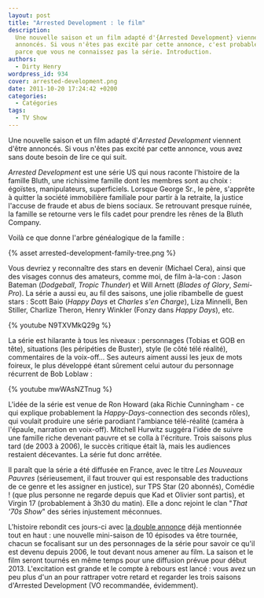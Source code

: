 ```yaml
---
layout: post
title: "Arrested Development : le film"
description:
  Une nouvelle saison et un film adapté d'{Arrested Development} viennent d'être
  annoncés. Si vous n'êtes pas excité par cette annonce, c'est probablement
  parce que vous ne connaissez pas la série. Introduction.
authors:
  - Dirty Henry
wordpress_id: 934
cover: arrested-development.png
date: 2011-10-20 17:24:42 +0200
categories:
  - Catégories
tags:
  - TV Show
---
```


Une nouvelle saison et un film adapté d'_Arrested Development_ viennent d'être
annoncés. Si vous n'êtes pas excité par cette annonce, vous avez sans doute
besoin de lire ce qui suit.

_Arrested Development_ est une série US qui nous raconte l'histoire de la
famille Bluth, une richissime famille dont les membres sont au choix : égoïstes,
manipulateurs, superficiels. Lorsque George Sr., le père, s'apprête à quitter la
société immobilière familiale pour partir à la retraite, la justice l'accuse de
fraude et abus de biens sociaux. Se retrouvant presque ruinée, la famille se
retourne vers le fils cadet pour prendre les rênes de la Bluth Company.

Voilà ce que donne l'arbre généalogique de la famille :

{% asset arrested-development-family-tree.png %}

Vous devriez y reconnaître des stars en devenir (Michael Cera), ainsi que des
visages connus des amateurs, comme moi, de film à-la-con : Jason Bateman
(_Dodgeball_, _Tropic Thunder_) et Will Arnett (_Blades of Glory_, _Semi-Pro_).
La série a aussi eu, au fil des saisons, une jolie ribambelle de guest stars :
Scott Baio (_Happy Days_ et _Charles s'en Charge_), Liza Minnelli, Ben Stiller,
Charlize Theron, Henry Winkler (Fonzy dans _Happy Days_), etc.

{% youtube N9TXVMkQ29g %}

La série est hilarante à tous les niveaux : personnages (Tobias et GOB en tête),
situations (les péripéties de Buster), style (le côté télé réalité),
commentaires de la voix-off… Ses auteurs aiment aussi les jeux de mots foireux,
le plus développé étant sûrement celui autour du personnage récurrent de Bob
Loblaw :

{% youtube mwWAsNZTnug %}

L'idée de la série est venue de Ron Howard (aka Richie Cunningham - ce qui
explique probablement la _Happy-Days_-connection des seconds rôles), qui voulait
produire une série parodiant l'ambiance télé-réalité (caméra à l'épaule,
narration en voix-off). Mitchell Hurwitz suggéra l'idée de suivre une famille
riche devenant pauvre et se colla à l'écriture. Trois saisons plus tard (de 2003
à 2006), le succès critique était là, mais les audiences restaient décevantes.
La série fut donc arrêtée.

Il paraît que la série a été diffusée en France, avec le titre _Les Nouveaux
Pauvres_ (sérieusement, il faut trouver qui est responsable des traductions de
ce genre et les assigner en justice), sur TPS Star (20 abonnés), Comédie ! (que
plus personne ne regarde depuis que Kad et Olivier sont partis), et Virgin 17
(probablement à 3h30 du matin). Elle a donc rejoint le clan "_That '70s Show_"
des séries injustement méconnues.

L'histoire rebondit ces jours-ci avec
[la double annonce](http://www.nme.com/filmandtv/news/arrested-development-to-return-for-new-season-and/248042)
déjà mentionnée tout en haut : une nouvelle mini-saison de 10 épisodes va être
tournée, chacun se focalisant sur un des personnages de la série pour savoir ce
qu'il est devenu depuis 2006, le tout devant nous amener au film. La saison et
le film seront tournés en même temps pour une diffusion prévue pour début 2013.
L'excitation est grande et le compte à rebours est lancé : vous avez un peu plus
d'un an pour rattraper votre retard et regarder les trois saisons d'Arrested
Development (VO recommandée, évidemment).
